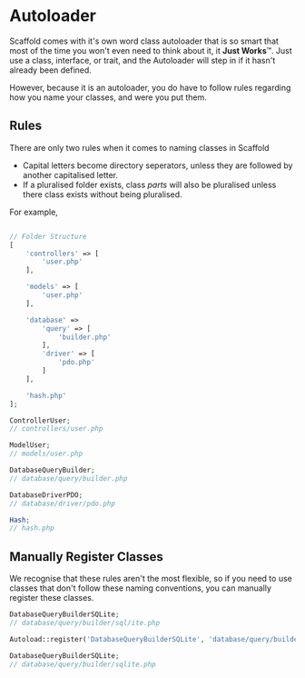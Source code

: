 # Autoloader

Scaffold comes with it's own word class autoloader that is so smart that most of the time you won't even need to think about it, it **Just Works**&trade;. Just use a class, interface, or trait, and the Autoloader will step in if it hasn't already been defined.

However, because it is an autoloader, you do have to follow rules regarding how you name your classes, and were you put them.

## Rules

There are only two rules when it comes to naming classes in Scaffold

 - Capital letters become directory seperators, unless they are followed by another capitalised letter.
 - If a pluralised folder exists, class *parts* will also be pluralised unless there class exists without being pluralised.

For example, 

```php

// Folder Structure
[
    'controllers' => [
        'user.php'
    ],

    'models' => [
        'user.php'
    ],

    'database' =>
        'query' => [
            'builder.php'
        ],
        'driver' => [
            'pdo.php'
        ]
    ],

    'hash.php'
];

ControllerUser;
// controllers/user.php

ModelUser;
// models/user.php

DatabaseQueryBuilder;
// database/query/builder.php

DatabaseDriverPDO;
// database/driver/pdo.php

Hash;
// hash.php
```

## Manually Register Classes

We recognise that these rules aren't the most flexible, so if you need to use classes that don't follow these naming conventions, you can manually register these classes.

```php
DatabaseQueryBuilderSQLite;
// database/query/builder/sql/ite.php

Autoload::register('DatabaseQueryBuilderSQLite', 'database/query/builder/sqlite.php');

DatabaseQueryBuilderSQLite;
// database/query/builder/sqlite.php
```
